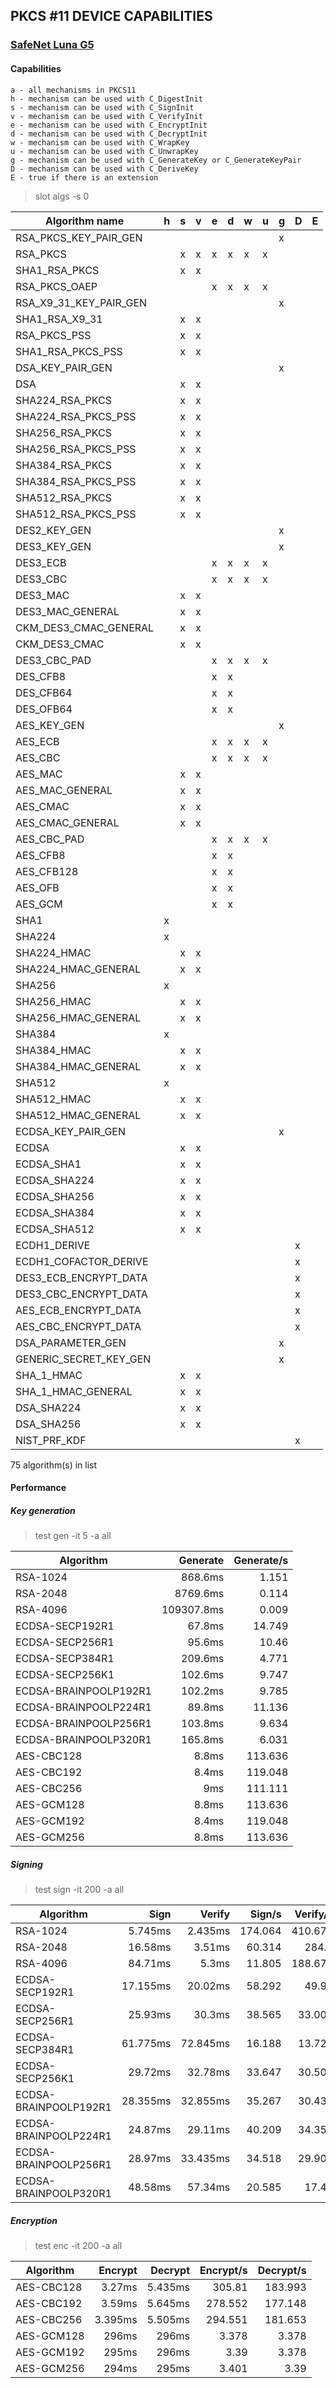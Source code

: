 **PKCS #11 DEVICE CAPABILITIES**
---

### [SafeNet Luna G5](http://www.safenet-inc.com/data-encryption/hardware-security-modules-hsms/luna-hsms-key-management/luna-G5-usb-attached-hsm/)
#### Capabilities

    a - all mechanisms in PKCS11
    h - mechanism can be used with C_DigestInit
    s - mechanism can be used with C_SignInit
    v - mechanism can be used with C_VerifyInit
    e - mechanism can be used with C_EncryptInit
    d - mechanism can be used with C_DecryptInit
    w - mechanism can be used with C_WrapKey
    u - mechanism can be used with C_UnwrapKey
    g - mechanism can be used with C_GenerateKey or C_GenerateKeyPair
    D - mechanism can be used with C_DeriveKey
    E - true if there is an extension

> slot algs -s 0

| Algorithm name            | h | s | v | e | d | w | u | g | D | E |
|---------------------------|---|---|---|---|---|---|---|---|---|---|
| RSA_PKCS_KEY_PAIR_GEN     |   |   |   |   |   |   |   | x |   |   |
| RSA_PKCS                  |   | x | x | x | x | x | x |   |   |   |
| SHA1_RSA_PKCS             |   | x | x |   |   |   |   |   |   |   |
| RSA_PKCS_OAEP             |   |   |   | x | x | x | x |   |   |   |
| RSA_X9_31_KEY_PAIR_GEN    |   |   |   |   |   |   |   | x |   |   |
| SHA1_RSA_X9_31            |   | x | x |   |   |   |   |   |   |   |
| RSA_PKCS_PSS              |   | x | x |   |   |   |   |   |   |   |
| SHA1_RSA_PKCS_PSS         |   | x | x |   |   |   |   |   |   |   |
| DSA_KEY_PAIR_GEN          |   |   |   |   |   |   |   | x |   |   |
| DSA                       |   | x | x |   |   |   |   |   |   |   |
| SHA224_RSA_PKCS           |   | x | x |   |   |   |   |   |   |   |
| SHA224_RSA_PKCS_PSS       |   | x | x |   |   |   |   |   |   |   |
| SHA256_RSA_PKCS           |   | x | x |   |   |   |   |   |   |   |
| SHA256_RSA_PKCS_PSS       |   | x | x |   |   |   |   |   |   |   |
| SHA384_RSA_PKCS           |   | x | x |   |   |   |   |   |   |   |
| SHA384_RSA_PKCS_PSS       |   | x | x |   |   |   |   |   |   |   |
| SHA512_RSA_PKCS           |   | x | x |   |   |   |   |   |   |   |
| SHA512_RSA_PKCS_PSS       |   | x | x |   |   |   |   |   |   |   |
| DES2_KEY_GEN              |   |   |   |   |   |   |   | x |   |   |
| DES3_KEY_GEN              |   |   |   |   |   |   |   | x |   |   |
| DES3_ECB                  |   |   |   | x | x | x | x |   |   |   |
| DES3_CBC                  |   |   |   | x | x | x | x |   |   |   |
| DES3_MAC                  |   | x | x |   |   |   |   |   |   |   |
| DES3_MAC_GENERAL          |   | x | x |   |   |   |   |   |   |   |
| CKM_DES3_CMAC_GENERAL     |   | x | x |   |   |   |   |   |   |   |
| CKM_DES3_CMAC             |   | x | x |   |   |   |   |   |   |   |
| DES3_CBC_PAD              |   |   |   | x | x | x | x |   |   |   |
| DES_CFB8                  |   |   |   | x | x |   |   |   |   |   |
| DES_CFB64                 |   |   |   | x | x |   |   |   |   |   |
| DES_OFB64                 |   |   |   | x | x |   |   |   |   |   |
| AES_KEY_GEN               |   |   |   |   |   |   |   | x |   |   |
| AES_ECB                   |   |   |   | x | x | x | x |   |   |   |
| AES_CBC                   |   |   |   | x | x | x | x |   |   |   |
| AES_MAC                   |   | x | x |   |   |   |   |   |   |   |
| AES_MAC_GENERAL           |   | x | x |   |   |   |   |   |   |   |
| AES_CMAC                  |   | x | x |   |   |   |   |   |   |   |
| AES_CMAC_GENERAL          |   | x | x |   |   |   |   |   |   |   |
| AES_CBC_PAD               |   |   |   | x | x | x | x |   |   |   |
| AES_CFB8                  |   |   |   | x | x |   |   |   |   |   |
| AES_CFB128                |   |   |   | x | x |   |   |   |   |   |
| AES_OFB                   |   |   |   | x | x |   |   |   |   |   |
| AES_GCM                   |   |   |   | x | x |   |   |   |   |   |
| SHA1                      | x |   |   |   |   |   |   |   |   |   |
| SHA224                    | x |   |   |   |   |   |   |   |   |   |
| SHA224_HMAC               |   | x | x |   |   |   |   |   |   |   |
| SHA224_HMAC_GENERAL       |   | x | x |   |   |   |   |   |   |   |
| SHA256                    | x |   |   |   |   |   |   |   |   |   |
| SHA256_HMAC               |   | x | x |   |   |   |   |   |   |   |
| SHA256_HMAC_GENERAL       |   | x | x |   |   |   |   |   |   |   |
| SHA384                    | x |   |   |   |   |   |   |   |   |   |
| SHA384_HMAC               |   | x | x |   |   |   |   |   |   |   |
| SHA384_HMAC_GENERAL       |   | x | x |   |   |   |   |   |   |   |
| SHA512                    | x |   |   |   |   |   |   |   |   |   |
| SHA512_HMAC               |   | x | x |   |   |   |   |   |   |   |
| SHA512_HMAC_GENERAL       |   | x | x |   |   |   |   |   |   |   |
| ECDSA_KEY_PAIR_GEN        |   |   |   |   |   |   |   | x |   |   |
| ECDSA                     |   | x | x |   |   |   |   |   |   |   |
| ECDSA_SHA1                |   | x | x |   |   |   |   |   |   |   |
| ECDSA_SHA224              |   | x | x |   |   |   |   |   |   |   |
| ECDSA_SHA256              |   | x | x |   |   |   |   |   |   |   |
| ECDSA_SHA384              |   | x | x |   |   |   |   |   |   |   |
| ECDSA_SHA512              |   | x | x |   |   |   |   |   |   |   |
| ECDH1_DERIVE              |   |   |   |   |   |   |   |   | x |   |
| ECDH1_COFACTOR_DERIVE     |   |   |   |   |   |   |   |   | x |   |
| DES3_ECB_ENCRYPT_DATA     |   |   |   |   |   |   |   |   | x |   |
| DES3_CBC_ENCRYPT_DATA     |   |   |   |   |   |   |   |   | x |   |
| AES_ECB_ENCRYPT_DATA      |   |   |   |   |   |   |   |   | x |   |
| AES_CBC_ENCRYPT_DATA      |   |   |   |   |   |   |   |   | x |   |
| DSA_PARAMETER_GEN         |   |   |   |   |   |   |   | x |   |   |
| GENERIC_SECRET_KEY_GEN    |   |   |   |   |   |   |   | x |   |   |
| SHA_1_HMAC                |   | x | x |   |   |   |   |   |   |   |
| SHA_1_HMAC_GENERAL        |   | x | x |   |   |   |   |   |   |   |
| DSA_SHA224                |   | x | x |   |   |   |   |   |   |   |
| DSA_SHA256                |   | x | x |   |   |   |   |   |   |   |
| NIST_PRF_KDF              |   |   |   |   |   |   |   |   | x |   |

75 algorithm(s) in list

#### Performance
##### Key generation

> test gen -it 5 -a all

| Algorithm                 | Generate | Generate/s |
|---------------------------|---------:|-----------:|
| RSA-1024                  |  868.6ms |      1.151 |
| RSA-2048                  | 8769.6ms |      0.114 |
| RSA-4096                  | 109307.8ms |      0.009 |
| ECDSA-SECP192R1           |   67.8ms |     14.749 |
| ECDSA-SECP256R1           |   95.6ms |      10.46 |
| ECDSA-SECP384R1           |  209.6ms |      4.771 |
| ECDSA-SECP256K1           |  102.6ms |      9.747 |
| ECDSA-BRAINPOOLP192R1     |  102.2ms |      9.785 |
| ECDSA-BRAINPOOLP224R1     |   89.8ms |     11.136 |
| ECDSA-BRAINPOOLP256R1     |  103.8ms |      9.634 |
| ECDSA-BRAINPOOLP320R1     |  165.8ms |      6.031 |
| AES-CBC128                |    8.8ms |    113.636 |
| AES-CBC192                |    8.4ms |    119.048 |
| AES-CBC256                |      9ms |    111.111 |
| AES-GCM128                |    8.8ms |    113.636 |
| AES-GCM192                |    8.4ms |    119.048 |
| AES-GCM256                |    8.8ms |    113.636 |

##### Signing

> test sign -it 200 -a all

| Algorithm                 |     Sign |   Verify |   Sign/s | Verify/s |
|---------------------------|---------:|---------:|---------:|---------:|
| RSA-1024                  |  5.745ms |  2.435ms |  174.064 |  410.678 |
| RSA-2048                  |  16.58ms |   3.51ms |   60.314 |    284.9 |
| RSA-4096                  |  84.71ms |    5.3ms |   11.805 |  188.679 |
| ECDSA-SECP192R1           | 17.155ms |  20.02ms |   58.292 |    49.95 |
| ECDSA-SECP256R1           |  25.93ms |   30.3ms |   38.565 |   33.003 |
| ECDSA-SECP384R1           | 61.775ms | 72.845ms |   16.188 |   13.728 |
| ECDSA-SECP256K1           |  29.72ms |  32.78ms |   33.647 |   30.506 |
| ECDSA-BRAINPOOLP192R1     | 28.355ms | 32.855ms |   35.267 |   30.437 |
| ECDSA-BRAINPOOLP224R1     |  24.87ms |  29.11ms |   40.209 |   34.352 |
| ECDSA-BRAINPOOLP256R1     |  28.97ms | 33.435ms |   34.518 |   29.909 |
| ECDSA-BRAINPOOLP320R1     |  48.58ms |  57.34ms |   20.585 |    17.44 |

##### Encryption
> test enc -it 200 -a all

| Algorithm                 |  Encrypt |  Decrypt | Encrypt/s | Decrypt/s |
|---------------------------|---------:|---------:|---------:|---------:|
| AES-CBC128                |   3.27ms |  5.435ms |   305.81 |  183.993 |
| AES-CBC192                |   3.59ms |  5.645ms |  278.552 |  177.148 |
| AES-CBC256                |  3.395ms |  5.505ms |  294.551 |  181.653 |
| AES-GCM128                |    296ms |    296ms |    3.378 |    3.378 |
| AES-GCM192                |    295ms |    296ms |     3.39 |    3.378 |
| AES-GCM256                |    294ms |    295ms |    3.401 |     3.39 |


